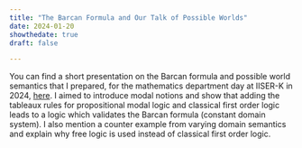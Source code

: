 ```yaml
---
title: "The Barcan Formula and Our Talk of Possible Worlds"
date: 2024-01-20
showthedate: true
draft: false

---
```


You can find a short presentation on the Barcan formula and possible world semantics that I prepared, for the mathematics department day at IISER-K in 2024, [here](writings/files/The_Barcan_Formula_and_Our_Talk_of_Possible_Worlds.pdf). I aimed to introduce modal notions and show that adding the tableaux rules for propositional modal logic and classical first order logic leads to a logic which validates the Barcan formula (constant domain system). I also mention a counter example from varying domain semantics and explain why free logic is used instead of classical first order logic.
